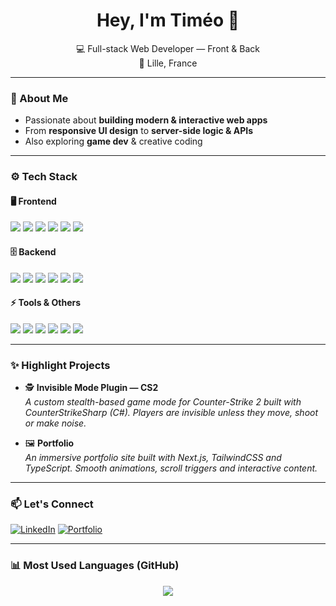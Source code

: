<h1 align="center">Hey, I'm Timéo 👋</h1>
<p align="center">
  💻 Full-stack Web Developer — Front & Back<br/>
  📍 Lille, France
</p>

---

### 🧠 About Me
- Passionate about **building modern & interactive web apps**
- From **responsive UI design** to **server-side logic & APIs**
- Also exploring **game dev** & creative coding

---

### ⚙️ Tech Stack

#### 🖥️ Frontend
<div>
  <img src="https://img.shields.io/badge/React-20232A?style=for-the-badge&logo=react&logoColor=61DAFB" />
  <img src="https://img.shields.io/badge/Next.js-000?style=for-the-badge&logo=next.js&logoColor=white" />
  <img src="https://img.shields.io/badge/TypeScript-3178C6?style=for-the-badge&logo=typescript&logoColor=white" />
  <img src="https://img.shields.io/badge/JavaScript-F7DF1E?style=for-the-badge&logo=javascript&logoColor=black" />
  <img src="https://img.shields.io/badge/Tailwind_CSS-06B6D4?style=for-the-badge&logo=tailwind-css&logoColor=white" />
  <img src="https://img.shields.io/badge/Bootstrap-7952B3?style=for-the-badge&logo=bootstrap&logoColor=white" />
</div>

#### 🗄️ Backend
<div>
  <img src="https://img.shields.io/badge/PHP-777BB4?style=for-the-badge&logo=php&logoColor=white" />
  <img src="https://img.shields.io/badge/Laravel-FF2D20?style=for-the-badge&logo=laravel&logoColor=white" />
  <img src="https://img.shields.io/badge/Symfony-000000?style=for-the-badge&logo=symfony&logoColor=white" />
  <img src="https://img.shields.io/badge/Node.js-339933?style=for-the-badge&logo=node.js&logoColor=white" />
  <img src="https://img.shields.io/badge/PostgreSQL-4169E1?style=for-the-badge&logo=postgresql&logoColor=white" />
  <img src="https://img.shields.io/badge/C%23-239120?style=for-the-badge&logo=c-sharp&logoColor=white" />
</div>

#### ⚡ Tools & Others
<div>
  <img src="https://img.shields.io/badge/Git-F05032?style=for-the-badge&logo=git&logoColor=white" />
  <img src="https://img.shields.io/badge/Unity-000000?style=for-the-badge&logo=unity&logoColor=white" />
  <img src="https://img.shields.io/badge/WordPress-21759B?style=for-the-badge&logo=wordpress&logoColor=white" />
  <img src="https://img.shields.io/badge/Photoshop-31A8FF?style=for-the-badge&logo=adobephotoshop&logoColor=white" />
  <img src="https://img.shields.io/badge/Illustrator-FF9A00?style=for-the-badge&logo=adobeillustrator&logoColor=white" />
  <img src="https://img.shields.io/badge/Figma-F24E1E?style=for-the-badge&logo=figma&logoColor=white" />
</div>

---

### ✨ Highlight Projects
- 🕵️ **Invisible Mode Plugin — CS2**  
  *A custom stealth-based game mode for Counter-Strike 2 built with CounterStrikeSharp (C#). Players are invisible unless they move, shoot or make noise.*

- 🖼️ **Portfolio**  
  *An immersive portfolio site built with Next.js, TailwindCSS and TypeScript. Smooth animations, scroll triggers and interactive content.*

---

### 📫 Let's Connect
[![LinkedIn](https://img.shields.io/badge/LinkedIn-Timéo_Soëte-0077B5?style=flat-square&logo=linkedin&logoColor=white)]([https://www.linkedin.com/in/timeo-soete/](https://www.linkedin.com/in/tim%C3%A9o-so%C3%ABte-5644b8210/))
[![Portfolio](https://img.shields.io/badge/Portfolio-Visit_now-ff69b4?style=flat-square&logo=chrome&logoColor=white)](https://timeosoete.com)

---

### 📊 Most Used Languages (GitHub)
<div align="center">
  <img src="https://github-readme-stats.vercel.app/api/top-langs/?username=symplyyy&layout=compact&langs_count=6&theme=radical" />
</div>
